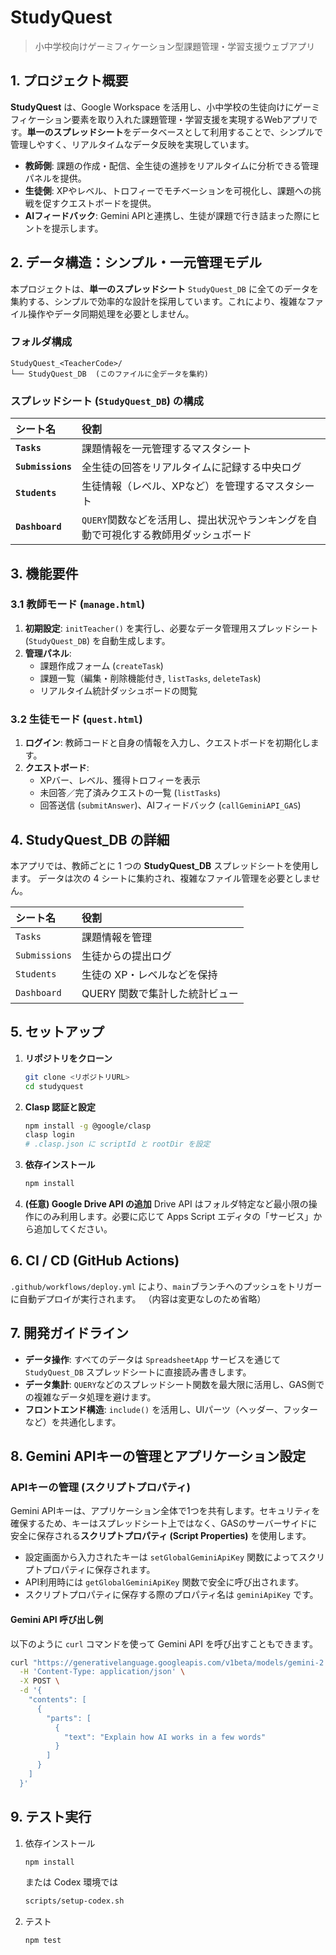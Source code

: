 # StudyQuest

> 小中学校向けゲーミフィケーション型課題管理・学習支援ウェブアプリ

## 1. プロジェクト概要

**StudyQuest** は、Google Workspace を活用し、小中学校の生徒向けにゲーミフィケーション要素を取り入れた課題管理・学習支援を実現するWebアプリです。**単一のスプレッドシート**をデータベースとして利用することで、シンプルで管理しやすく、リアルタイムなデータ反映を実現しています。

-   **教師側**: 課題の作成・配信、全生徒の進捗をリアルタイムに分析できる管理パネルを提供。
-   **生徒側**: XPやレベル、トロフィーでモチベーションを可視化し、課題への挑戦を促すクエストボードを提供。
-   **AIフィードバック**: Gemini APIと連携し、生徒が課題で行き詰まった際にヒントを提示します。

## 2. データ構造：シンプル・一元管理モデル

本プロジェクトは、**単一のスプレッドシート** `StudyQuest_DB` に全てのデータを集約する、シンプルで効率的な設計を採用しています。これにより、複雑なファイル操作やデータ同期処理を必要としません。

### フォルダ構成

```
StudyQuest_<TeacherCode>/
└── StudyQuest_DB  (このファイルに全データを集約)
```

### スプレッドシート (`StudyQuest_DB`) の構成

| シート名 | 役割 |
| :--- | :--- |
| **`Tasks`** | 課題情報を一元管理するマスタシート |
| **`Submissions`** | 全生徒の回答をリアルタイムに記録する中央ログ |
| **`Students`** | 生徒情報（レベル、XPなど）を管理するマスタシート |
| **`Dashboard`** | `QUERY`関数などを活用し、提出状況やランキングを自動で可視化する教師用ダッシュボード |

## 3. 機能要件

### 3.1 教師モード (`manage.html`)

1.  **初期設定**: `initTeacher()` を実行し、必要なデータ管理用スプレッドシート (`StudyQuest_DB`) を自動生成します。
2.  **管理パネル**:
    -   課題作成フォーム (`createTask`)
    -   課題一覧（編集・削除機能付き, `listTasks`, `deleteTask`)
    -   リアルタイム統計ダッシュボードの閲覧

### 3.2 生徒モード (`quest.html`)

1.  **ログイン**: 教師コードと自身の情報を入力し、クエストボードを初期化します。
2.  **クエストボード**:
    -   XPバー、レベル、獲得トロフィーを表示
    -   未回答／完了済みクエストの一覧 (`listTasks`)
    -   回答送信 (`submitAnswer`)、AIフィードバック (`callGeminiAPI_GAS`)

## 4. StudyQuest_DB の詳細

本アプリでは、教師ごとに 1 つの **StudyQuest_DB** スプレッドシートを使用します。
データは次の 4 シートに集約され、複雑なファイル管理を必要としません。

| シート名 | 役割 |
| :--- | :--- |
| `Tasks` | 課題情報を管理 |
| `Submissions` | 生徒からの提出ログ |
| `Students` | 生徒の XP・レベルなどを保持 |
| `Dashboard` | QUERY 関数で集計した統計ビュー |

## 5. セットアップ

1.  **リポジトリをクローン**
    ```bash
    git clone <リポジトリURL>
    cd studyquest
    ```
2.  **Clasp 認証と設定**
    ```bash
    npm install -g @google/clasp
    clasp login
    # .clasp.json に scriptId と rootDir を設定
    ```
3.  **依存インストール**
    ```bash
    npm install
    ```
4.  **(任意) Google Drive API の追加**
    Drive API はフォルダ特定など最小限の操作にのみ利用します。必要に応じて Apps Script エディタの「サービス」から追加してください。

## 6. CI / CD (GitHub Actions)

`.github/workflows/deploy.yml` により、`main`ブランチへのプッシュをトリガーに自動デプロイが実行されます。
（内容は変更なしのため省略）

## 7. 開発ガイドライン

-   **データ操作**: すべてのデータは `SpreadsheetApp` サービスを通じて `StudyQuest_DB` スプレッドシートに直接読み書きします。
-   **データ集計**: `QUERY`などのスプレッドシート関数を最大限に活用し、GAS側での複雑なデータ処理を避けます。
-   **フロントエンド構造**: `include()` を活用し、UIパーツ（ヘッダー、フッターなど）を共通化します。

## 8. Gemini APIキーの管理とアプリケーション設定

### **APIキーの管理 (スクリプトプロパティ)**

Gemini APIキーは、アプリケーション全体で1つを共有します。セキュリティを確保するため、キーはスプレッドシート上ではなく、GASのサーバーサイドに安全に保存される**スクリプトプロパティ (Script Properties)** を使用します。

* 設定画面から入力されたキーは `setGlobalGeminiApiKey` 関数によってスクリプトプロパティに保存されます。
* API利用時には `getGlobalGeminiApiKey` 関数で安全に呼び出されます。
* スクリプトプロパティに保存する際のプロパティ名は `geminiApiKey` です。

#### Gemini API 呼び出し例

以下のように `curl` コマンドを使って Gemini API を呼び出すこともできます。

```bash
curl "https://generativelanguage.googleapis.com/v1beta/models/gemini-2.0-flash:generateContent?key=GEMINI_API_KEY" \
  -H 'Content-Type: application/json' \
  -X POST \
  -d '{
    "contents": [
      {
        "parts": [
          {
            "text": "Explain how AI works in a few words"
          }
        ]
      }
    ]
  }'
```

## 9. テスト実行

1. 依存インストール
    ```bash
    npm install
    ```
    または Codex 環境では
    ```bash
    scripts/setup-codex.sh
    ```
2. テスト
    ```bash
    npm test
    ```
